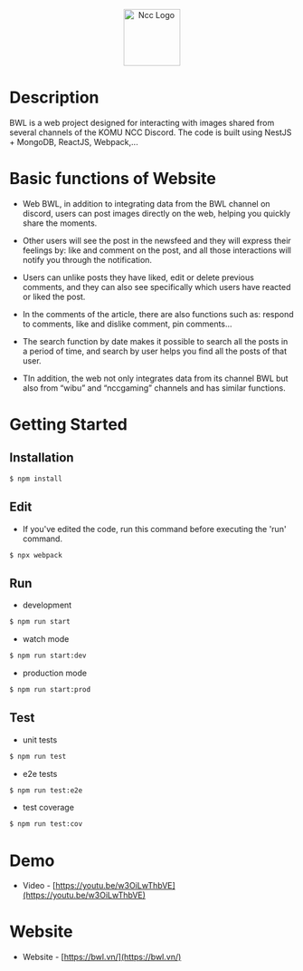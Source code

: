 <p align="center">
  <a href="http://bwl.vn/" target="blank"><img src="https://bwl.vn/assets/img/logo.png" width="100" height="100" alt="Ncc Logo" /></a>
</p>

# Description

BWL is a web project designed for interacting with images shared from several channels of the KOMU NCC Discord. The code is built using NestJS + MongoDB, ReactJS, Webpack,...

# Basic functions of Website

- Web BWL, in addition to integrating data from the BWL channel on discord, users can post images directly on the web, helping you quickly share the moments.

- Other users will see the post in the newsfeed and they will express their feelings by: like and comment on the post, and all those interactions will notify you through the notification.
  
- Users can unlike posts they have liked, edit or delete previous comments, and they can also see specifically which users have reacted or liked the post.

- In the comments of the article, there are also functions such as: respond to comments, like and dislike comment, pin comments…
  
- The search function by date makes it possible to search all the posts in a period of time, and search by user helps you find all the posts of that user.

- TIn addition, the web not only integrates data from its channel BWL but also from “wibu” and “nccgaming” channels and has similar functions.

# Getting Started

## Installation

```bash
$ npm install
```

## Edit
- If you've edited the code, run this command before executing the 'run' command.
```bash
$ npx webpack
```

## Run

- development
```bash
$ npm run start
```

- watch mode
```bash
$ npm run start:dev
```

- production mode
```bash
$ npm run start:prod
```

## Test

- unit tests
```bash
$ npm run test
```

- e2e tests
```bash
$ npm run test:e2e
```

- test coverage
```bash
$ npm run test:cov
```

# Demo

- Video - [https://youtu.be/w3OiLwThbVE](https://youtu.be/w3OiLwThbVE)

# Website

- Website - [https://bwl.vn/](https://bwl.vn/)
